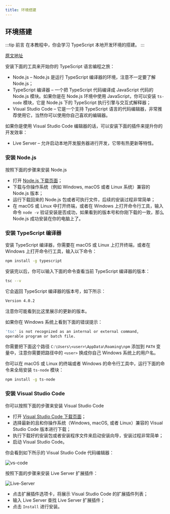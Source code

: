 ```yaml
---
title: 环境搭建
---
```


## 环境搭建

:::tip 前言
在本教程中，你会学习 TypeScript 本地开发环境的搭建。
:::

[原文地址](https://www.typescripttutorial.net/typescript-tutorial/setup-typescript/)

安装下面的工具来开始你的 TypeScript 语言编程之旅：

- Node.js – Node.js 是运行 TypeScript 编译器的环境，注意不一定要了解 Node.js；
- TypeScript 编译器 – 一个把 TypeScript 代码编译成 JavaScript 代码的 Node.js 模块。如果你是在 Node.js 环境中使用 JavaScript，你可以安装 `ts-node` 模块，它是 Node.js 下的 TypeScript 执行引擎与交互式解释器；
- Visual Studio Code – 它是一个支持 TypeScript 语言的代码编辑器，非常推荐使用它，当然你可以使用你自己喜欢的编辑器。

如果你是使用 Visual Studio Code 编辑器的话，可以安装下面的插件来提升你的开发效率：

- Live Server – 允许启动本地开发服务器进行开发，它带有热更新等特性。

### 安装 Node.js

按照下面的步骤来安装 Node.js

- 打开 [Node.js 下载页面](https://nodejs.org/en/download/)；
- 下载与你操作系统（例如 Windows, macOS 或者 Linux 系统）兼容的 Node.js 版本；
- 运行下载回来的 Node.js 包或者可执行文件，后续的安装过程非常简单；
- 在 macOS 或 Linux 中打开终端，或者在 Windows 上打开命令行工具，输入命令 `node -v` 验证安装是否成功，如果看到的版本号和你刚下载的一致，那么 Node.js 成功安装在你的电脑上了。

### 安装 TypeScript 编译器

安装 TypeScript 编译器，你需要在 macOS 或 Linux 上打开终端，或者在 Windows 上打开命令行工具，输入以下命令：

```sh
npm install -g typescript
```

安装完以后，你可以输入下面的命令查看当前 TypeScript 编译器的版本：

```sh
tsc --v
```

它会返回 TypeScript 编译器的版本号，如下所示：

```sh
Version 4.0.2
```

注意你可能看到比这里展示的更新的版本。

如果你在 Windows 系统上看到下面的错误提示：

```sh
'tsc' is not recognized as an internal or external command,
operable program or batch file.
```

你需要把下面这个路径 `C:\Users\<user>\AppData\Roaming\npm` 添加到 `PATH` 变量中，注意你需要把路径中的 `<user>` 换成你自己 Windows 系统上的用户名。

你可以在 macOS 或 Linux 的终端或者 Windows 的命令行工具中，运行下面的命令来全局安装 `ts-node` 模块：

```sh
npm install -g ts-node
```

### 安装 Visual Studio Code

你可以按照下面的步骤来安装 Visual Studio Code

- 打开 [Visual Studio Code 下载页面](https://code.visualstudio.com/download)；
- 选择最新的且和你操作系统（Windows, macOS, 或者 Linux）兼容的 Visual Studio Code 版本进行下载；
- 执行下载好的安装包或者安装程序文件来启动安装向导，安装过程非常简单；
- 启动 Visual Studio Code。

你会看到如下所示的 Visual Studio Code 代码编辑器：

![vs-code](https://cdn.jsdelivr.net/gh/cody1991/images@master/typescript-tutorial/vs-code.1glyyl4c1pxc.png)

按照下面的步骤来安装 Live Server 扩展插件：

![Live-Server](https://cdn.jsdelivr.net/gh/cody1991/images@master/typescript-tutorial/Live-Server.4m2ngu7cnii0.png)

- 点击扩展插件选项卡，将展示 Visual Studio Code 的扩展插件列表；
- 输入 Live Server 查找 Live Server 扩展插件；
- 点击 `Install` 进行安装。
